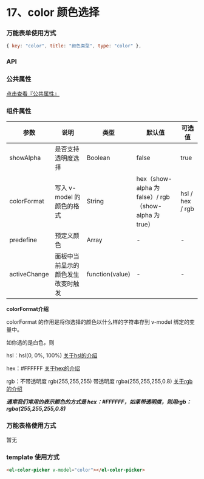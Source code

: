 # 17、color 颜色选择

### 万能表单使用方式

```js
{ key: "color", title: "颜色类型", type: "color" },
```

### API

### 公共属性

[点击查看『公共属性』](https://vkdoc.fsq.pub/admin/components/0%E3%80%81public.html)

### 组件属性

| 参数             | 说明                           | 类型    | 默认值  | 可选值 |
|------------------|-------------------------------|---------|--------|-------|
| showAlpha            | 是否支持透明度选择 | Boolean  | false | true  |
| colorFormat            | 写入 v-model 的颜色的格式 | String  | hex（show-alpha 为 false）/ rgb（show-alpha 为 true） | hsl / hex / rgb  |
| predefine            | 预定义颜色 | Array  | - | -  |
| activeChange            | 面板中当前显示的颜色发生改变时触发 | function(value)  | - | -  |

**colorFormat介绍**

colorFormat 的作用是将你选择的颜色以什么样的字符串存到 v-model 绑定的变量中。

如你选的是白色，则

hsl：hsl(0, 0%, 100%)  [关于hsl的介绍](https://www.w3school.com.cn/css/css_colors_hsl.asp)

hex：#FFFFFF [关于hex的介绍](https://www.w3school.com.cn/css/css_colors_hex.asp)

rgb：不带透明度 rgb(255,255,255)  带透明度 rgba(255,255,255,0.8) [关于rgb的介绍](https://www.w3school.com.cn/css/css_colors_rgb.asp)

___通常我们常用的表示颜色的方式是 hex：#FFFFFF，如果带透明度，则用rgb：rgba(255,255,255,0.8)___

### 万能表格使用方式

暂无

### template 使用方式

```html
<el-color-picker v-model="color"></el-color-picker>
```
